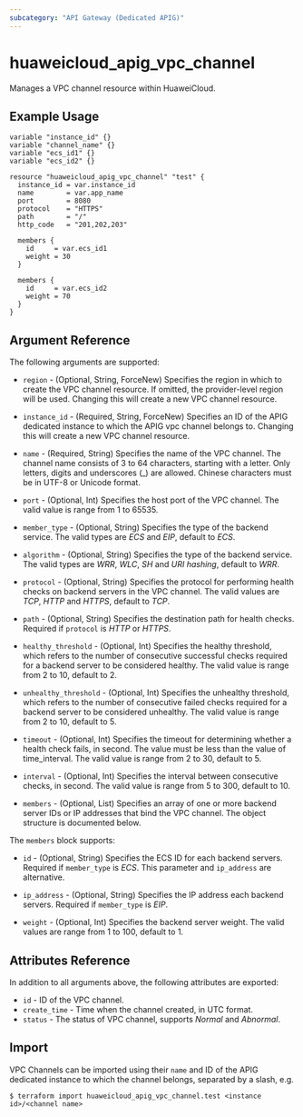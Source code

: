 ```yaml
---
subcategory: "API Gateway (Dedicated APIG)"
---
```


# huaweicloud_apig_vpc_channel

Manages a VPC channel resource within HuaweiCloud.

## Example Usage

```hcl
variable "instance_id" {}
variable "channel_name" {}
variable "ecs_id1" {}
variable "ecs_id2" {}

resource "huaweicloud_apig_vpc_channel" "test" {
  instance_id = var.instance_id
  name        = var.app_name
  port        = 8080
  protocol    = "HTTPS"
  path        = "/"
  http_code   = "201,202,203"

  members {
    id     = var.ecs_id1
    weight = 30
  }

  members {
    id     = var.ecs_id2
    weight = 70
  }
}
```

## Argument Reference

The following arguments are supported:

* `region` - (Optional, String, ForceNew) Specifies the region in which to create the VPC channel resource. If omitted,
  the provider-level region will be used. Changing this will create a new VPC channel resource.

* `instance_id` - (Required, String, ForceNew) Specifies an ID of the APIG dedicated instance to which the APIG vpc
  channel belongs to. Changing this will create a new VPC channel resource.

* `name` - (Required, String) Specifies the name of the VPC channel. The channel name consists of 3 to 64 characters,
  starting with a letter. Only letters, digits and underscores (_) are allowed. Chinese characters must be in UTF-8 or
  Unicode format.

* `port` - (Optional, Int) Specifies the host port of the VPC channel. The valid value is range from 1 to 65535.

* `member_type` - (Optional, String) Specifies the type of the backend service. The valid types are *ECS* and *EIP*,
  default to *ECS*.

* `algorithm` - (Optional, String) Specifies the type of the backend service. The valid types are *WRR*, *WLC*, *SH*
  and *URI hashing*, default to *WRR*.

* `protocol` - (Optional, String) Specifies the protocol for performing health checks on backend servers in the VPC
  channel. The valid values are *TCP*, *HTTP* and *HTTPS*, default to *TCP*.

* `path` - (Optional, String) Specifies the destination path for health checks. Required if `protocol` is *HTTP* or
  *HTTPS*.

* `healthy_threshold` - (Optional, Int) Specifies the healthy threshold, which refers to the number of consecutive
  successful checks required for a backend server to be considered healthy. The valid value is range from 2 to 10,
  default to 2.

* `unhealthy_threshold` - (Optional, Int) Specifies the unhealthy threshold, which refers to the number of consecutive
  failed checks required for a backend server to be considered unhealthy. The valid value is range from 2 to 10, default
  to 5.

* `timeout` - (Optional, Int) Specifies the timeout for determining whether a health check fails, in second. The value
  must be less than the value of time_interval. The valid value is range from 2 to 30, default to 5.

* `interval` - (Optional, Int) Specifies the interval between consecutive checks, in second. The valid value is range
  from 5 to 300, default to 10.

* `members` - (Optional, List) Specifies an array of one or more backend server IDs or IP addresses that bind the VPC
  channel. The object structure is documented below.

The `members` block supports:

* `id` - (Optional, String) Specifies the ECS ID for each backend servers. Required if `member_type` is *ECS*. This
  parameter and `ip_address` are alternative.

* `ip_address` - (Optional, String) Specifies the IP address each backend servers. Required if `member_type` is *EIP*.

* `weight` - (Optional, Int) Specifies the backend server weight. The valid values are range from 1 to 100, default to
  1.

## Attributes Reference

In addition to all arguments above, the following attributes are exported:

* `id` - ID of the VPC channel.
* `create_time` - Time when the channel created, in UTC format.
* `status` - The status of VPC channel, supports *Normal* and *Abnormal*.

## Import

VPC Channels can be imported using their `name` and ID of the APIG dedicated instance to which the channel belongs,
separated by a slash, e.g.

```
$ terraform import huaweicloud_apig_vpc_channel.test <instance id>/<channel name>
```
